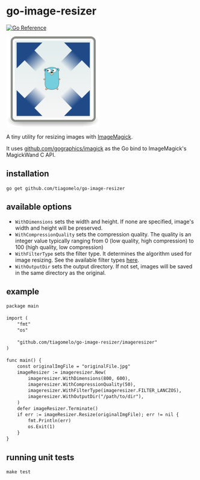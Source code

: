 # go-image-resizer

[![Go Reference](https://pkg.go.dev/badge/github.com/tiagomelo/go-image-resizer.svg)](https://pkg.go.dev/github.com/tiagomelo/go-image-resizer)

![logo](logo.png)

A tiny utility for resizing images with [ImageMagick](https://imagemagick.org/).

It uses [github.com/gographics/imagick](https://github.com/gographics/imagick) as the Go bind to ImageMagick's MagickWand C API.

## installation

```
go get github.com/tiagomelo/go-image-resizer
```

## available options

- `WithDimensions` sets the width and height. If none are specified, image's width and height will be preserved.
- `WithCompressionQuality` sets the compression quality. The quality is an integer value typically ranging from 0 (low quality, high compression) to 100 (high quality, low compression)
- `WithFilterType` sets the filter type. It determines the algorithm used for image resizing. See the available filter types [here](./imageresizer/filters.go).
- `WithOutputDir` sets the output directory. If not set, images will be saved in the same directory as the original.


## example

```
package main

import (
	"fmt"
	"os"

	"github.com/tiagomelo/go-image-resizer/imageresizer"
)

func main() {
	const originalImgFile = "originalFile.jpg"
	imageResizer := imageresizer.New(
		imageresizer.WithDimensions(800, 600),
		imageresizer.WithCompressionQuality(50),
		imageresizer.WithFilterType(imageresizer.FILTER_LANCZOS),
		imageresizer.WithOutputDir("/path/to/dir"),
	)
	defer imageResizer.Terminate()
	if err := imageResizer.Resize(originalImgFile); err != nil {
		fmt.Println(err)
		os.Exit(1)
	}
}

```

## running unit tests

```
make test
```